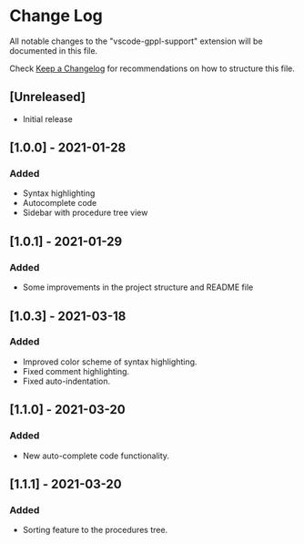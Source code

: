 # Change Log

All notable changes to the "vscode-gppl-support" extension will be documented in this file.

Check [Keep a Changelog](http://keepachangelog.com/) for recommendations on how to structure this file.

## [Unreleased]

- Initial release

## [1.0.0] - 2021-01-28

### Added

- Syntax highlighting
- Autocomplete code
- Sidebar with procedure tree view

## [1.0.1] - 2021-01-29

### Added

- Some improvements in the project structure and README file

## [1.0.3] - 2021-03-18

### Added

- Improved color scheme of syntax highlighting.
- Fixed comment highlighting.
- Fixed auto-indentation.

## [1.1.0] - 2021-03-20

### Added

- New auto-complete code functionality.

## [1.1.1] - 2021-03-20

### Added

- Sorting feature to the procedures tree.
